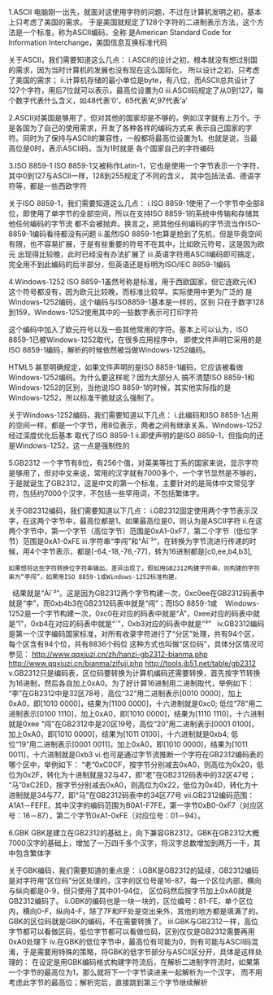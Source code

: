 1.ASCII
  电脑刚一出先，就面对这使用字符的问题，不过在计算机发明之初，基本上只考虑了美国的需求。
  于是美国就规定了128个字符的二进制表示方法，这个方法是一个标准，称为ASCII编码，全称
  是American Standard Code for Information Interchange，美国信息互换标准代码

  关于ASCII，我们需要知道这么几点：
  i.ASCII的设计之初，根本就没有想过别国的需求，因为当时计算机的发展也没有现在这么国际化，
    所以设计之初，只考虑了美国的需求；
  ii.计算机存储的最小单位是byte，有八位，而ASCII总共设计了127个字符，用后7位就可以表示，最高位设置为0
  iii.ASCII码规定了从0到127，每个数字代表什么含义，如48代表‘0’，65代表‘A’,97代表‘a’ 


2.ASCII对美国是够用了，但对其他的国家却是不够的，例如汉字就有上万个。于是各国为了自己的使用需求，开发了各种各样的编码方式来
  表示自己国家的字符。同时为了保持与ASCII的兼容性，一般都将最高位设置为1。也就是说，当最高位是0时，表示ASCII码，当为1时就是
  各个国家自己的字符编码 


3.ISO 8859-1
  ISO 8859-1又被称作Latin-1，它也是使用一个字节表示一个字符，其中0到127与ASCII一样，128到255规定了不同的含义，
  其中包括法语、德语字符等，都是一些西欧字符

  关于ISO 8859-1，我们需要知道这么几点：
  i.ISO 8859-1使用了一个字节中全部8位，即使用了单字节的全部空间，所以在支持ISO 8859-1的系统中传输和存储其他任何编码的字节流
    都不会被抛弃。换言之，把其他任何编码的字节流当作ISO-8859-1编码看待都没有问题
  ii.虽然ISO 8859-1也算是抢到了先机，但是毕竟空间有限，也不容易扩展，于是有些重要的符号不在其中，比如欧元符号，这是因为欧元
    出现得比较晚，此时已经没有办法扩展了
  iii.英语字符用ASCII编码即可搞定，完全用不到此编码的后半部分，但英语还是标明为ISO/IEC 8859-1编码

  
4.Windows-1252
  ISO 8859-1虽然号称是标准，用于西欧国家，但它连欧元(€) 这个符号都没有，因为欧元比较晚，而标准比较早。实际使用中更为广泛的
  是Windows-1252编码，这个编码与ISO8859-1基本是一样的，区别 只在于数字128到159，Windows-1252使用其中的一些数字表示可打印字符

  这个编码中加入了欧元符号以及一些其他常用的字符。基本上可以认为，ISO 8859-1已被Windows-1252取代，在很多应用程序中，
  即使文件声明它采用的是ISO 8859-1编码，解析的时候依然被当做Windows-1252编码。

  HTML5 甚至明确规定，如果文件声明的是ISO 8859-1编码，它应该被看做Windows-1252编码。为什么要这样呢？因为大部分人
  搞不清楚ISO 8859-1和Windows-1252的区别，当他说ISO 8859-1的时候，其实他实际指的是Windows-1252，所以标准干脆就这么强制了。

  关于Windows-1252编码，我们需要知道以下几点：
  i.此编码和ISO 8859-1占用的空间一样，都是一个字节，用8位表示，两者之间有继承关系，Windows-1252经过深度优化后基本
    取代了ISO 8859-1
  ii.即使声明的是ISO 8859-1，但指向的还是Windows-1252，这一点是强制性的


5.GB2312
  一个字节有8位，有256个值，对英美等拉丁系的国家来说，显示字符是够用了，但对中文来说，常用的汉字就有7000多个，一个字节显然是不够的，
  于是就诞生了GB2312，这是中文的第一个标准，主要针对的是简体中文常见字符，包括约7000个汉字，不包括一些罕用词，不包括繁体字。
  
  关于GB2312编码，我们需要知道以下几点：
  i.GB2312固定使用两个字节表示汉字，在这两个字节中，最高位都是1。如果最高位是0，则认为是ASCII字符
  ii.在这两个字节中，第一个字节（高位字节）范围是0xA1-0xF7，第二个字节（低位字节）范围是0xA1-0xFE
  iii.字符串“李闯”和“Àî´³”，在转换为字节流进行传递的时候，用4个字节表示，都是[-64,-18,-76,-77]，转为16进制都是[c0,ee,b4,b3],

    如果想将这些字符转换位字符串输出，差异出现了，假如用GB2312构建字符串，则构建的字符串为“李闯”，如果用ISO 8859-1或Windows-1252标准构建，

   结果就是“Àî´³”。这是因为GB2312两个字节构建一次，0xc0ee在GB2312码表中就是“李”，而0xb4b3在GB2312码表中就是“闯”；而ISO 8859-1或
  
   Windows-1252是一个字节构建一次，0xc0在对应的码表中就是“À”，0xee对应的码表中就是“î”，0xb4在对应的码表中就是“´”，0xb3对应的码表中就是“³”
  
  iv.GB2312编码是第一个汉字编码国家标准，对所有收录字符进行了“分区”处理，共有94个区，每个区含有94个位，共有8836个码位
    这种方式也叫做“区位码”，具体分区情况可参见： 
    http://www.qqxiuzi.cn/zh/hanzi-gb2312-bianma.php
    http://www.qqxiuzi.cn/bianma/zifuji.php
    http://tools.jb51.net/table/gb2312
  v.GB2312只是编码表，区位码要转换为计算机编码还需要转换，首先按字节转换为16进制，然后各自加上0xA0。为了好计算16进制用二进制取代，举例如下：
    “李”在GB2312中是32区78号，高位“32”用二进制表示[0010 0000]，加上0xA0，即[1010 0000]，结果为[1100 0000]，十六进制就是0xc0;
		低位“78”用二进制表示[0100 1110]，加上0xA0，即[1010 0000]，结果为[1110 1110]，十六进制就是0xee
    “闯”在GB2312中是20区19号，高位“20”用二进制表示[0001 0100]，加上0xA0，即[1010 0000]，结果为[1011 0100]，十六进制就是0xb4;
 		低位“19”用二进制表示[0001 0011]，加上0xA0，即[1010 0000]，结果为[1011 0011]，十六进制就是0xb3
  vi.也可是通过字节流推断一个字符在GB2312编码表的哪个区中，举例如下：
    “老”0xC0CF，按字节分别减去0xA0，则高位为0x20，低位为0x2F，转化为十进制就是32与47，即“老”在GB2312码表中的32区47号；
    “马”0xC2ED，按字节分别减去0xA0，则高位为0x22，低位为0x4D，转化为十进制就是34与77，即“马”在GB2312码表中的34区77号
  vii.GB2312编码范围：A1A1－FEFE，其中汉字的编码范围为B0A1-F7FE，第一字节0xB0-0xF7（对应区号：16－87），第二个字节0xA1-0xFE（对应位号：01－94）。


6.GBK
  GBK是建立在GB2312的基础上，向下兼容GB2312。GBK在GB2312大概7000汉字的基础上，增加了一万四千多个汉字，将汉字总数增加到两万一千，其中包含繁体字

  关于GBK编码，我们需要知道的重点是：
  i.GBK是GB2312的延续，GB2312编码是对字符用“区位码”分区处理的，汉字的区位号是16-87，每一个区位内部，横向与纵向都是0-9，但只使用了其中01-94位，
    区位码然后按字节加上0xA0就是GB2312编码了。
  ii.GBK的编码也是一块一块的，区位编号：81-FE，单个区位内，横向0-F，纵向4-F，除了7F和FF处是空出来外，其他的地方都是填满了的。
    GBK的区位码就是GBK的编码，不在需要转换了。
  iii.GBK与GB2312一样，高位字节都可以看做区码，低位字节都可以看做位码，区别仅仅是GB2312需要再用0xA0处理下
  iv.在GBK的低位字节中，最高位有可能为0，则有可能与ASCII码混淆，于是需要用特殊的策略，将GBK的低字节部分与ASCII区分开，具体是这样处理的：
    在设定是用GBK编码格式构建字符流后，在解析二进制字符流时，如果第一个字节的最高位为1，那么就将下一个字节读进来一起解析为一个汉字，
    而不用考虑此字节的最高位；解析完后，直接跳到第三个字节继续解析
  	
